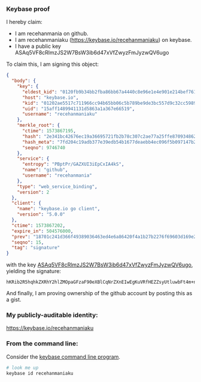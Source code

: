 ### Keybase proof

I hereby claim:

  * I am recehanmania on github.
  * I am recehanmaniaku (https://keybase.io/recehanmaniaku) on keybase.
  * I have a public key ASAq5VF8cRlmzJS2W7BsW3ib6d47xVfZwyzFmJyzwQV6ugo

To claim this, I am signing this object:

```json
{
  "body": {
    "key": {
      "eldest_kid": "0120fb9b34bb2fba86bb67a4440c8e96e1e4e901e214bef76199eb0ccbb2288227790a",
      "host": "keybase.io",
      "kid": "01202ae5517c711966cc94b65bb06c5b789be9de3bc557d9c32cc5989cb3c1057aba0a",
      "uid": "15aff1489941131d5863a1a367e66519",
      "username": "recehanmaniaku"
    },
    "merkle_root": {
      "ctime": 1573867195,
      "hash": "2e341bc42676ec19a36695721fb2b78c307c2ae77a25ffe870934862f95424ed210231d80d996e2cace7cd3e93ab4b4dfb4cf39be909b300eb2f9456ae1080ff",
      "hash_meta": "7fd204c19adb377e39edb54b1677deaebb4ec096f5b097147b29cb90e5cc108a",
      "seqno": 9746740
    },
    "service": {
      "entropy": "PBptPr/GAZXUI3iEpCxIA4kS",
      "name": "github",
      "username": "recehanmania"
    },
    "type": "web_service_binding",
    "version": 2
  },
  "client": {
    "name": "keybase.io go client",
    "version": "5.0.0"
  },
  "ctime": 1573867202,
  "expire_in": 504576000,
  "prev": "18701c241d366f49389036463ed4e6a86420f4a1b27b2276f69603d169e2305c",
  "seqno": 15,
  "tag": "signature"
}
```

with the key [ASAq5VF8cRlmzJS2W7BsW3ib6d47xVfZwyzFmJyzwQV6ugo](https://keybase.io/recehanmaniaku), yielding the signature:

```
hKRib2R5hqhkZXRhY2hlZMOpaGFzaF90eXBlCqNrZXnEIwEgKuVRfHEZZsyUtluwbFt4m+neO8VX2cMsxZics8EFeroKp3BheWxvYWTESpcCD8QgGHAcJB02b0k4kDZGPtTmqGQg9KGyeyJ29pYD0WniMFzEIDZkQinD6eC/DhxrEQ//WsyjQy5+M0NTpDgm55oc2bj9AgHCo3NpZ8RAQ0IK6WVUmwCOt8g1LdAZ9fXpYxd3/FDElYTiYM9GBX8y+teLbFHCdr9xvCRf+OA2bP4kY1Dkfn5pwym+tFlpD6hzaWdfdHlwZSCkaGFzaIKkdHlwZQildmFsdWXEIMgdWN+WBwbmQ5HgUa35sQMBWejoF5mtgP7Mgsc/7xhFo3RhZ80CAqd2ZXJzaW9uAQ==

```

And finally, I am proving ownership of the github account by posting this as a gist.

### My publicly-auditable identity:

https://keybase.io/recehanmaniaku

### From the command line:

Consider the [keybase command line program](https://keybase.io/download).

```bash
# look me up
keybase id recehanmaniaku
```
